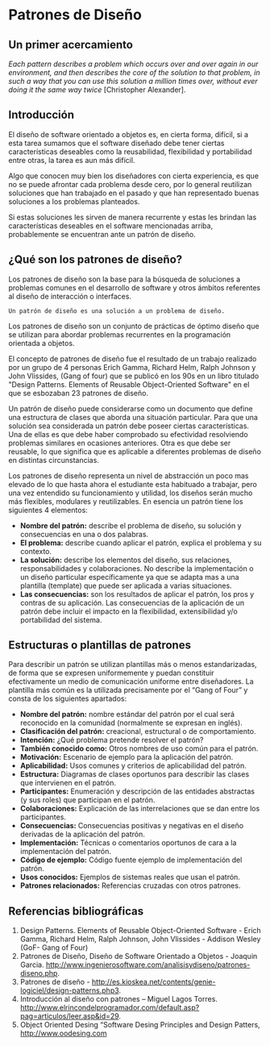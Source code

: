 # Patrones de Diseño
## Un primer acercamiento

*Each pattern describes a problem which occurs over and over again in our environment, and then describes the core of the solution to that problem, in such a way that you can use this solution a million times over, without ever doing it the same way twice* [Christopher Alexander].

## Introducción

El diseño de software orientado a objetos es, en cierta forma, difícil, si a esta tarea sumamos que el software diseñado debe tener ciertas características deseables como la reusabilidad, flexibilidad y portabilidad entre otras, la tarea es aun más difícil.

Algo que conocen muy bien los diseñadores con cierta experiencia, es que no se puede afrontar cada problema desde cero, por lo general reutilizan soluciones que han trabajado en el pasado y que han representado buenas soluciones a los problemas planteados.

Si estas soluciones les sirven de manera  recurrente y  estas les brindan las características deseables en el software mencionadas arriba, probablemente se encuentran ante un patrón de diseño.

## ¿Qué son los patrones de diseño?
Los patrones de diseño son la base para la búsqueda de soluciones a problemas comunes en el desarrollo de software y otros ámbitos referentes al diseño de interacción o interfaces.

    Un patrón de diseño es una solución a un problema de diseño.

Los patrones de diseño son un conjunto de prácticas de óptimo diseño que se utilizan para abordar problemas recurrentes en la programación orientada a objetos.

El concepto de patrones de diseño fue el resultado de un trabajo realizado por un grupo de 4 personas Erich Gamma, Richard Helm, Ralph Johnson y John Vlissides, (Gang of four) que se publicó en los 90s en un libro titulado "Design Patterns. Elements of Reusable Object-Oriented Software" en el que se esbozaban 23 patrones de diseño.

Un patrón de diseño puede considerarse como un documento que define una estructura de clases que aborda una situación particular. Para que una solución sea considerada un patrón debe poseer ciertas características. Una de ellas es que debe haber comprobado su efectividad resolviendo problemas similares en ocasiones anteriores. Otra es que debe ser reusable, lo que significa que es aplicable a diferentes problemas de diseño en distintas circunstancias.

Los patrones de diseño representa un nivel de abstracción un poco mas elevado de lo que hasta ahora el estudiante esta habituado a trabajar, pero una vez entendido su funcionamiento y utilidad, los diseños serán mucho más flexibles, modulares y reutilizables.
En esencia un patrón tiene los siguientes 4 elementos:

- **Nombre del patrón:** describe el problema de diseño, su solución y consecuencias en una o dos palabras.
- **El problema:** describe cuando aplicar el patrón, explica el problema y su contexto.
- **La solución:** describe los elementos del diseño, sus relaciones, responsabilidades y colaboraciones. No describe la implementación o un diseño particular específicamente ya que se adapta mas a una plantilla (template) que puede ser aplicada a varias situaciones.
- **Las consecuencias:** son los resultados de aplicar el patrón, los pros y contras de su aplicación. Las consecuencias de la aplicación de un patrón debe incluir el impacto en la flexibilidad, extensibilidad y/o portabilidad del sistema.

## Estructuras o plantillas de patrones
Para describir un patrón se utilizan plantillas más o menos estandarizadas, de forma que se expresen uniformemente y puedan constituir efectivamente un medio de comunicación uniforme entre diseñadores. La plantilla más común es la utilizada precisamente por el “Gang of Four” y consta de los siguientes apartados:

- **Nombre del patrón:** nombre estándar del patrón por el cual será reconocido en la comunidad (normalmente se expresan en inglés).
- **Clasificación del patrón:** creacional, estructural o de comportamiento.
- **Intención:** ¿Qué problema pretende resolver el patrón?
- **También conocido como:** Otros nombres de uso común para el patrón.
- **Motivación:** Escenario de ejemplo para la aplicación del patrón.
- **Aplicabilidad:** Usos comunes y criterios de aplicabilidad del patrón.
- **Estructura:** Diagramas de clases oportunos para describir las clases que intervienen en el patrón.
- **Participantes:** Enumeración y descripción de las entidades abstractas (y sus roles) que participan en el patrón.
- **Colaboraciones:** Explicación de las interrelaciones que se dan entre los participantes.
- **Consecuencias:** Consecuencias positivas y negativas en el diseño derivadas de la aplicación del patrón.
- **Implementación:** Técnicas o comentarios oportunos de cara a la implementación del patrón.
- **Código de ejemplo:** Código fuente ejemplo de implementación del patrón.
- **Usos conocidos:** Ejemplos de sistemas reales que usan el patrón.
- **Patrones relacionados:** Referencias cruzadas con otros patrones.

## Referencias bibliográficas
1. Design Patterns. Elements of Reusable Object-Oriented Software - Erich Gamma, Richard Helm, Ralph Johnson, John Vlissides - Addison Wesley (GoF- Gang of Four)
2. Patrones de Diseño, Diseño de Software Orientado a Objetos - Joaquin Garcia. http://www.ingenierosoftware.com/analisisydiseno/patrones-diseno.php.
3. Patrones de diseño -  http://es.kioskea.net/contents/genie-logiciel/design-patterns.php3.
4. Introducción al diseño con patrones – Miguel Lagos Torres. http://www.elrincondelprogramador.com/default.asp?pag=articulos/leer.asp&id=29.
5. Object Oriented Desing “Software Desing Principles and Design Patters, http://www.oodesing.com
